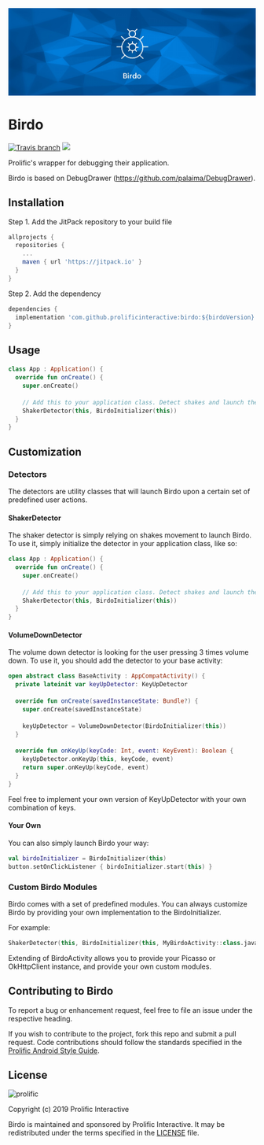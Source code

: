 <img src="/assets/hero.jpg"/>

# Birdo
[![Travis branch](https://img.shields.io/travis/prolificinteractive/Birdo/master.svg)](https://travis-ci.org/prolificinteractive/Birdo) [![](https://jitpack.io/v/prolificinteractive/birdo.svg)](https://jitpack.io/#prolificinteractive/birdo)

Prolific's wrapper for debugging their application. 

Birdo is based on DebugDrawer (https://github.com/palaima/DebugDrawer). 

## Installation

Step 1. Add the JitPack repository to your build file

```groovy
allprojects {
  repositories {
    ...
    maven { url 'https://jitpack.io' }
  }
}
```

Step 2. Add the dependency

```groovy
dependencies {
  implementation 'com.github.prolificinteractive:birdo:${birdoVersion}'
}
```

## Usage

```kotlin
class App : Application() {
  override fun onCreate() {
    super.onCreate()

    // Add this to your application class. Detect shakes and launch the default Birdo view.
    ShakerDetector(this, BirdoInitializer(this))
  }
}
```

## Customization

### Detectors

The detectors are utility classes that will launch Birdo upon a certain set of predefined user actions.

#### ShakerDetector

The shaker detector is simply relying on shakes movement to launch Birdo. To use it, simply initialize the detector in your application class, like so:

```kotlin
class App : Application() {
  override fun onCreate() {
    super.onCreate()

    // Add this to your application class. Detect shakes and launch the default Birdo view.
    ShakerDetector(this, BirdoInitializer(this))
  }
}
```

#### VolumeDownDetector

The volume down detector is looking for the user pressing 3 times volume down. To use it, you should add the detector to your base activity:

```kotlin
open abstract class BaseActivity : AppCompatActivity() {
  private lateinit var keyUpDetector: KeyUpDetector

  override fun onCreate(savedInstanceState: Bundle?) {
    super.onCreate(savedInstanceState)

    keyUpDetector = VolumeDownDetector(BirdoInitializer(this))
  }

  override fun onKeyUp(keyCode: Int, event: KeyEvent): Boolean {
    keyUpDetector.onKeyUp(this, keyCode, event)
    return super.onKeyUp(keyCode, event)
  }
}
```

Feel free to implement your own version of KeyUpDetector with your own combination of keys.

#### Your Own

You can also simply launch Birdo your way:

```kotlin
val birdoInitializer = BirdoInitializer(this)
button.setOnClickListener { birdoInitializer.start(this) }
```

### Custom Birdo Modules

Birdo comes with a set of predefined modules. You can always customize Birdo by providing your own implementation to the BirdoInitializer.

For example:
```kotlin
ShakerDetector(this, BirdoInitializer(this, MyBirdoActivity::class.java))
```

Extending of BirdoActivity allows you to provide your Picasso or OkHttpClient instance, and provide your own custom modules.


## Contributing to Birdo

To report a bug or enhancement request, feel free to file an issue under the respective heading.

If you wish to contribute to the project, fork this repo and submit a pull request. Code contributions should follow the standards specified in the [Prolific Android Style Guide](https://github.com/prolificinteractive/android-code-styles).

## License

![prolific](https://s3.amazonaws.com/prolificsitestaging/logos/Prolific_Logo_Full_Color.png)

Copyright (c) 2019 Prolific Interactive

Birdo is maintained and sponsored by Prolific Interactive. It may be redistributed under the terms specified in the [LICENSE] file.

[LICENSE]: ./LICENSE
